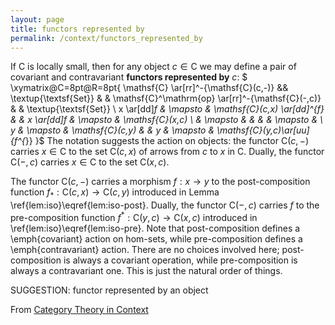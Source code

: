 ```yaml
---
layout: page
title: functors represented by
permalink: /context/functors_represented_by
---
```


If $\mathsf{C}$ is locally small, then for any object $c\in \mathsf{C}$ we may define a pair of covariant and contravariant **functors represented by** $c$:
$ \xymatrix@C=8pt@R=8pt{ \mathsf{C} \ar[rr]^-{\mathsf{C}(c,-)} && \textup{\textsf{Set}} & & \mathsf{C}^\mathrm{op} \ar[rr]^-{\mathsf{C}(-,c)} & & \textup{\textsf{Set}} \\ x \ar[dd]_f & \mapsto & \mathsf{C}(c,x) \ar[dd]^{f_*} & & x \ar[dd]_f & \mapsto & \mathsf{C}(x,c) \\ & \mapsto & & & & \mapsto & \\ y & \mapsto & \mathsf{C}(c,y) & & y & \mapsto & \mathsf{C}(y,c)\ar[uu]_{f^{*}} }$
The notation suggests the action on objects: the functor $\mathsf{C}(c,-)$ carries $x \in \mathsf{C}$ to the set $\mathsf{C}(c,x)$ of arrows from $c$ to $x$ in $\mathsf{C}$. Dually, the functor $\mathsf{C}(-,c)$ carries $x \in \mathsf{C}$ to the set $\mathsf{C}(x,c)$.

The functor $\mathsf{C}(c,-)$ carries a morphism $f : x \to y$ to the post-composition function $f_* : \mathsf{C}(c,x) \to \mathsf{C}(c,y)$ introduced in Lemma \ref{lem:iso}\eqref{lem:iso-post}. Dually, the functor $\mathsf{C}(-,c)$ carries $f$ to the pre-composition function $f^* : \mathsf{C}(y,c) \to \mathsf{C}(x,c)$ introduced in \ref{lem:iso}\eqref{lem:iso-pre}. Note that post-composition defines a \emph{covariant} action on hom-sets, while pre-composition defines a \emph{contravariant} action. There are no choices involved here; post-composition is always a covariant operation, while pre-composition is always a contravariant one. This is just the natural order of things.


SUGGESTION: functor represented by an object

From [Category Theory in Context](https://mathgloss.github.io/MathGloss/context.html)